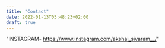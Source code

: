 ```yaml
---
title: "Contact"
date: 2022-01-13T05:48:23+02:00
draft: true
---
```

"INSTAGRAM- https://www.instagram.com/akshai_sivaram__/"
